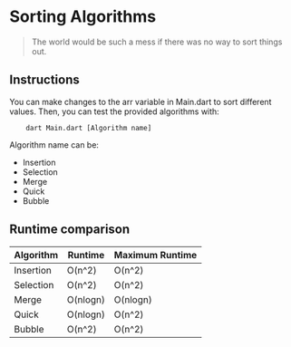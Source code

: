 # Sorting Algorithms
> The world would be such a mess if there was no way to sort things out.

## Instructions
You can make changes to the arr variable in Main.dart to sort different values. Then, you can test the provided algorithms with:

```shell
    dart Main.dart [Algorithm name]
```

Algorithm name can be:
- Insertion
- Selection
- Merge
- Quick
- Bubble

## Runtime comparison  
| Algorithm  | Runtime | Maximum Runtime
| ------------- | ------------- | ------------- |  
|  Insertion |  O(n^2)  | O(n^2) | 
|  Selection |  O(n^2)  | O(n^2) | 
|  Merge |  O(nlogn)  | O(nlogn) | 
|  Quick |  O(nlogn)  | O(n^2) | 
|  Bubble |  O(n^2)  | O(n^2) | 